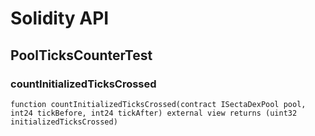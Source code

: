 # Solidity API

## PoolTicksCounterTest

### countInitializedTicksCrossed

```solidity
function countInitializedTicksCrossed(contract ISectaDexPool pool, int24 tickBefore, int24 tickAfter) external view returns (uint32 initializedTicksCrossed)
```

